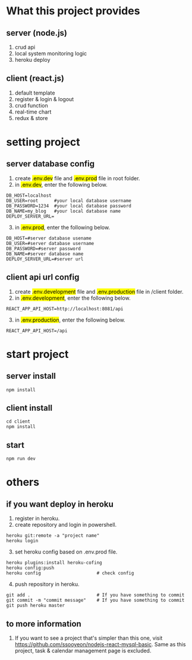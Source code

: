 # What this project provides

## server (node.js)

1. crud api
2. local system monitoring logic
3. heroku deploy

## client (react.js)

1. default template
2. register & login & logout
3. crud function
4. real-time chart
5. redux & store

# setting project

## server database config

1. create <mark>.env.dev</mark> file and <mark>.env.prod</mark> file in root folder.
2. in <mark>.env.dev</mark>, enter the following below.

```
DB_HOST=localhost
DB_USER=root      #your local database username
DB_PASSWORD=1234  #your local database password
DB_NAME=my_blog   #your local database name
DEPLOY_SERVER_URL=
```

3. in <mark>.env.prod</mark>, enter the following below.

```
DB_HOST=#server database usename
DB_USER=#server database username
DB_PASSWORD=#server password
DB_NAME=#server database name
DEPLOY_SERVER_URL=#server url
```

## client api url config

1. create <mark>.env.development</mark> file and <mark>.env.production</mark> file in /client folder.
2. in <mark>.env.development</mark>, enter the following below.

```
REACT_APP_API_HOST=http://localhost:8081/api
```

3. in <mark>.env.production</mark>, enter the following below.

```
REACT_APP_API_HOST=/api
```

# start project

## server install

```
npm install
```

## client install

```
cd client
npm install
```

## start

```
npm run dev
```

# others

## if you want deploy in heroku

1. register in heroku.
2. create repository and login in powershell.

```
heroku git:remote -a "project name"
heroku login
```

3. set heroku config based on .env.prod file.

```
heroku plugins:install heroku-cofing
heroku config:push
heroku config                     # check config
```

4. push repository in heroku.

```
git add .                         # If you have something to commit
git commit -m "commit message"    # If you have something to commit
git push heroku master
```

## to more information

1. If you want to see a project that's simpler than this one, visit https://github.com/ssooyeon/nodejs-react-mysql-basic. Same as this project, task & calendar management page is excluded.
